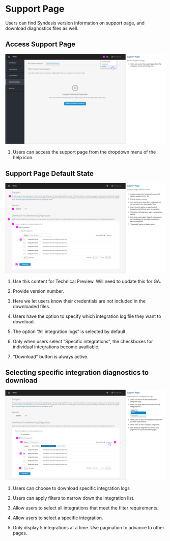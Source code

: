 # Support Page

Users can find Syndesis version information on support page, and download diagnostics files as well.

## Access Support Page

![Image of access support page via help icon](img/supportpage-helpicon.png)

1. Users can access the support page from the dropdown menu of the help icon.

## Support Page Default State

![Image of support landing page](img/supportpage-landing.png)

1.	Use this content for Technical Preview. Will need to update this for GA.

2.	Provide version number.

3.	Here we let users know their credentials are not included in the downloaded files.

4.	Users have the option to specify which integration log file they want to download.

5.	The option “All integration logs” is selected by default.

6.	Only when users select “Specific integrations”, the checkboxes for individual integrations become availiable.

7.	“Download” button is always active.

## Selecting specific integration diagnostics to download

![Image of filter on support page](img/supportpage-filter.png)

1.	Users can choose to download specific integration logs

2.	Users can apply filters to narrow down the integration list.
     
3.	Allow users to select all integrations that meet the filter requirements. 

4.	Allow users to select a specific integration.

5.	Only display 5 integrations at a time. Use pagination to advance to other pages.
